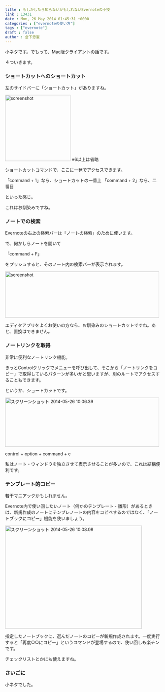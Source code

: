 ```yaml
---
title : もしかしたら知らないかもしれないEvernoteの小技
link : 13431
date : Mon, 26 May 2014 01:45:31 +0000
categories : ["evernoteの使い方"]
tags : ["evernote"]
draft : false
author : 倉下忠憲
---
```


小ネタです。でもって、Mac版クライアントの話です。



４ついきます。

<H3>ショートカットへのショートカット</H3>

左のサイドバーに「ショートカット」がありますね。

<a href="https://rashita.net/blog/wp-content/uploads/2014/05/screenshot27.png"><img src="https://rashita.net/blog/wp-content/uploads/2014/05/screenshot27.png" alt="screenshot" width="212" height="215" class="alignnone size-full wp-image-13434" /></a>
※6以上は省略

ショートカットコマンドで、ここに一発でアクセスできます。

「command + 1」なら、ショートカットの一番上
「command + 2」なら、二番目

といった感じ。

これはお馴染みですね。

<H3>ノートでの検索</H3> 

Evernoteの右上の検索バーは「ノートの検索」のために使います。

で、何かしらノートを開いて

「command + F」

をプッシュすると、そのノート内の検索バーが表示されます。

<a href="https://rashita.net/blog/wp-content/uploads/2014/05/screenshot26.png"><img src="https://rashita.net/blog/wp-content/uploads/2014/05/screenshot26.png" alt="screenshot" width="500" height="150" class="alignnone size-full wp-image-13433" /></a>

エディタアプリをよくお使いの方なら、お馴染みのショートカットですね。あと、置換はできません。

<H3>ノートリンクを取得</H3>

非常に便利なノートリンク機能。

きっとControlクリックでメニューを呼び出して、そこから「ノートリンクをコピー」で取得しているパターンが多いかと思いますが、別のルートでアクセスすることもできます。

というか、ショートカットです。

<a href="https://rashita.net/blog/wp-content/uploads/2014/05/スクリーンショット-2014-05-26-10.06.39.png"><img src="https://rashita.net/blog/wp-content/uploads/2014/05/スクリーンショット-2014-05-26-10.06.39-1024x333.png" alt="スクリーンショット 2014-05-26 10.06.39" width="500" height="160" class="alignnone size-large wp-image-13435" /></a>

control + option + command + c

私はノート・ウィンドウを独立させて表示させることが多いので、これは結構便利です。

<H3>テンプレート的コピー</H3>

若干マニアックかもしれません。

Evernote内で使い回したいノート（何かのテンプレート・雛形）があるときは、新規作成のノートにテンプレノートの内容をコピペするのではなく、「ノートブックにコピー」機能を使いましょう。

<a href="https://rashita.net/blog/wp-content/uploads/2014/05/スクリーンショット-2014-05-26-10.08.08.png"><img src="https://rashita.net/blog/wp-content/uploads/2014/05/スクリーンショット-2014-05-26-10.08.08.png" alt="スクリーンショット 2014-05-26 10.08.08" width="444" height="335" class="alignnone size-full wp-image-13436" /></a>

指定したノートブックに、選んだノートのコピーが新規作成されます。一度実行すると「再度○○にコピー」というコマンドが登場するので、使い回しも楽チンです。

チェックリストとかにも使えますね。

<H3>さいごに</H3>

小ネタでした。

